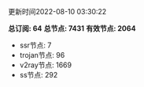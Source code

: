 更新时间2022-08-10 03:30:22

**总订阅: 64**
**总节点: 7431**
**有效节点: 2064**
- ssr节点: 7
- trojan节点: 96
- v2ray节点: 1669
- ss节点: 292
